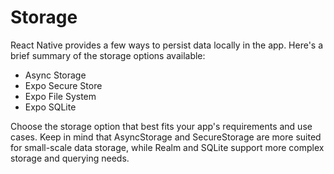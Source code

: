 # Storage

React Native provides a few ways to persist data locally in the app. Here's a brief summary of the storage options available:

- Async Storage
- Expo Secure Store
- Expo File System
- Expo SQLite

Choose the storage option that best fits your app's requirements and use cases. Keep in mind that AsyncStorage and SecureStorage are more suited for small-scale data storage, while Realm and SQLite support more complex storage and querying needs.